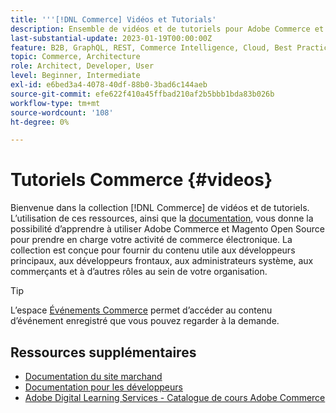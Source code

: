 ```yaml
---
title: '''[!DNL Commerce] Vidéos et Tutorials'
description: Ensemble de vidéos et de tutoriels pour Adobe Commerce et Magento Open Source
last-substantial-update: 2023-01-19T00:00:00Z
feature: B2B, GraphQL, REST, Commerce Intelligence, Cloud, Best Practices, API Mesh, App Builder
topic: Commerce, Architecture
role: Architect, Developer, User
level: Beginner, Intermediate
exl-id: e6bed3a4-4078-40df-88b0-3bad6c144aeb
source-git-commit: efe622f410a45ffbad210af2b5bbb1bda83b026b
workflow-type: tm+mt
source-wordcount: '108'
ht-degree: 0%

---
```


# Tutoriels Commerce {#videos}

Bienvenue dans la collection [!DNL Commerce] de vidéos et de tutoriels. L’utilisation de ces ressources, ainsi que la [documentation](https://experienceleague.adobe.com/docs/commerce.html?lang=fr), vous donne la possibilité d’apprendre à utiliser Adobe Commerce et Magento Open Source pour prendre en charge votre activité de commerce électronique. La collection est conçue pour fournir du contenu utile aux développeurs principaux, aux développeurs frontaux, aux administrateurs système, aux commerçants et à d’autres rôles au sein de votre organisation.

<div id="recs-overview-body-1"></div>
<div id="recs-overview-body-2"></div>
<div id="recs-overview-body-3"></div>
<div id="recs-overview-body-4"></div>
<div id="recs-overview-body-5"></div>
<div id="recs-overview-body-6"></div>

>[!TIP]
>
>L’espace [Événements Commerce](https://experienceleague.adobe.com/docs/commerce-events/events/overview.html?lang=fr) permet d’accéder au contenu d’événement enregistré que vous pouvez regarder à la demande.

## Ressources supplémentaires

- [Documentation du site marchand](https://experienceleague.adobe.com/docs/commerce-admin/user-guides/home.html?lang=fr)
- [Documentation pour les développeurs](https://developer.adobe.com/commerce)
- [ Adobe Digital Learning Services - Catalogue de cours Adobe Commerce ](https://learning.adobe.com/catalog.html?solution=Adobe%20Commerce)
